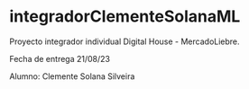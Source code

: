 # integradorClementeSolanaML

Proyecto integrador individual Digital House - MercadoLiebre.

Fecha de entrega 21/08/23

Alumno: Clemente Solana Silveira
